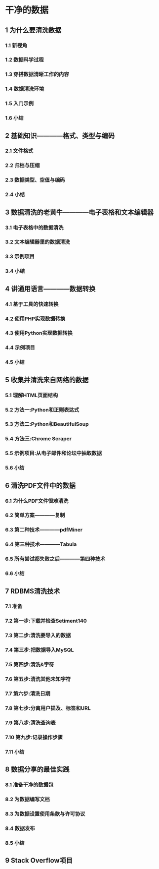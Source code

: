 # 干净的数据

## 1 为什么要清洗数据

### 1.1 新视角

### 1.2 数据科学过程

### 1.3 穿搭数据清晰工作的内容

### 1.4 数据清洗环境

### 1.5 入门示例

### 1.6 小结

## 2 基础知识————格式、类型与编码

### 2.1 文件格式

### 2.2 归档与压缩

### 2.3 数据类型、空值与编码

### 2.4 小结

## 3 数据清洗的老黄牛————电子表格和文本编辑器 

### 3.1 电子表格中的数据清洗

### 3.2 文本编辑器里的数据清洗

### 3.3 示例项目

### 3.4 小结

## 4 讲通用语言————数据转换

### 4.1 基于工具的快速转换

### 4.2 使用PHP实现数据转换

### 4.3 使用Python实现数据转换

### 4.4 示例项目

### 4.5 小结

## 5 收集并清洗来自网络的数据

### 5.1 理解HTML页面结构

### 5.2 方法一:Python和正则表达式

### 5.3 方法二:Python和BeautifulSoup

### 5.4 方法三:Chrome Scraper

### 5.5 示例项目:从电子邮件和论坛中抽取数据

### 5.6 小结

## 6 清洗PDF文件中的数据

### 6.1 为什么PDF文件很难清洗

### 6.2 简单方案————复制

### 6.3 第二种技术————pdfMiner

### 6.4 第三种技术————Tabula

### 6.5 所有尝试都失败之后————第四种技术

### 6.6 小结

## 7 RDBMS清洗技术

### 7.1 准备

### 7.2 第一步:下载并检查Setiment140

### 7.3 第二步:清洗要导入的数据

### 7.4 第三步:把数据导入MySQL

### 7.5 第四步:清洗&amp;字符

### 7.6 第五步:清洗其他未知字符

### 7.7 第六步:清洗日期

### 7.8 第七步:分离用户提及、标签和URL

### 7.9 第八步:清洗查询表

### 7.10 第九步:记录操作步骤

### 7.11 小结

## 8 数据分享的最佳实践

### 8.1 准备干净的数据包

### 8.2 为数据编写文档

### 8.3 为数据设置使用条款与许可协议

### 8.4 数据发布

### 8.5 小结

## 9 Stack Overflow项目
